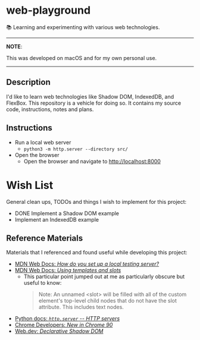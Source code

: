 # web-playground

📚 Learning and experimenting with various web technologies.

---
**NOTE**:

This was developed on macOS and for my own personal use.

---

## Description

I'd like to learn web technologies like Shadow DOM, IndexedDB, and FlexBox. This repository is a vehicle for doing so.
It contains my source code, instructions, notes and plans.

## Instructions

* Run a local web server
  * `python3 -m http.server --directory src/`
* Open the browser
  * Open the browser and navigate to <http://localhost:8000>

# Wish List

General clean ups, TODOs and things I wish to implement for this project:

* DONE Implement a Shadow DOM example
* Implement an IndexedDB example

## Reference Materials

Materials that I referenced and found useful while developing this project:

* [MDN Web Docs: *How do you set up a local testing server?*](https://developer.mozilla.org/en-US/docs/Learn/Common_questions/set_up_a_local_testing_server)
* [MDN Web Docs: *Using templates and slots*](https://developer.mozilla.org/en-US/docs/Web/Web_Components/Using_templates_and_slots)
  * This particular point jumped out at me as particularly obscure but useful to know:
    > Note: An unnamed \<slot> will be filled with all of the custom element's top-level child nodes that do not have the slot attribute. This includes text nodes.
* [Python docs: *`http.server` -- HTTP servers*](https://docs.python.org/3/library/http.server.html)
* [Chrome Developers: *New in Chrome 90*](https://developer.chrome.com/blog/new-in-chrome-90/#declarative)
* [Web.dev: *Declarative Shadow DOM*](https://web.dev/declarative-shadow-dom/)

